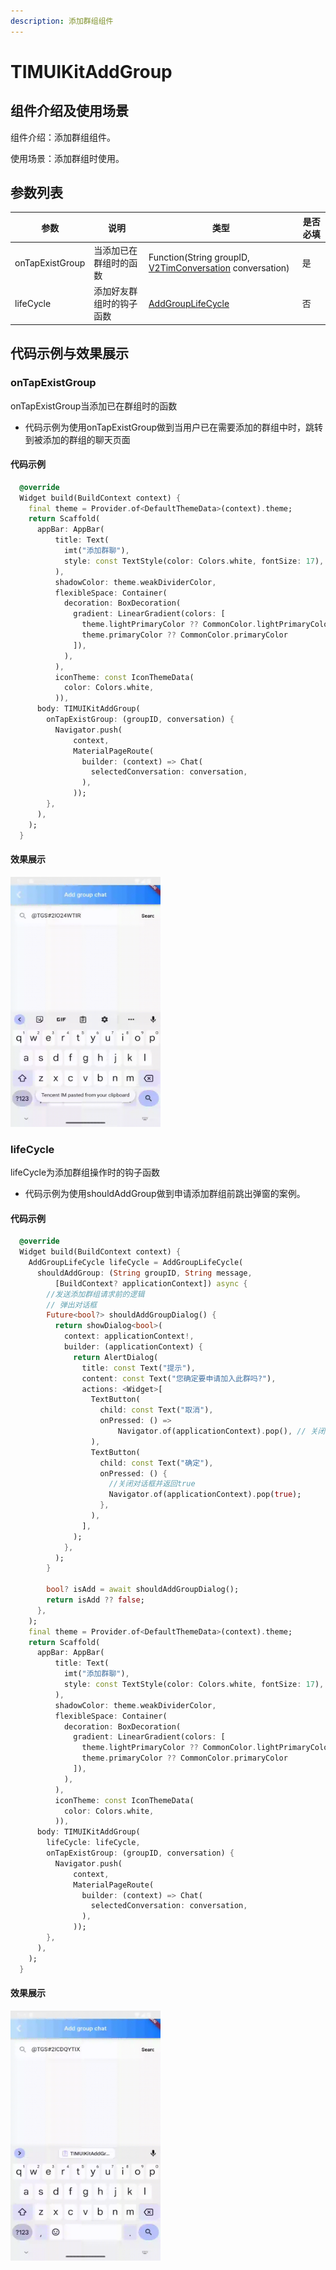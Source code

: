 ```yaml
---
description: 添加群组组件
---
```


# TIMUIKitAddGroup

## 组件介绍及使用场景 <a href="#he-shi-shi-yong" id="he-shi-shi-yong"></a>

组件介绍：添加群组组件。

使用场景：添加群组时使用。

## 参数列表

| 参数              | 说明           | 类型                                                                                                               | 是否必填 |
| --------------- | ------------ | ---------------------------------------------------------------------------------------------------------------- | ---- |
| onTapExistGroup | 当添加已在群组时的函数  | Function(String groupID, [V2TimConversation](../../api/keyClass/message/v2timconversation.md) conversation) | 是    |
| lifeCycle       | 添加好友群组时的钩子函数 | [AddGroupLifeCycle](AddGroupLifeCycle.md)                                                                        | 否    |

## 代码示例与效果展示

### onTapExistGroup

onTapExistGroup当添加已在群组时的函数

* 代码示例为使用onTapExistGroup做到当用户已在需要添加的群组中时，跳转到被添加的群组的聊天页面

#### 代码示例

```dart
  @override
  Widget build(BuildContext context) {
    final theme = Provider.of<DefaultThemeData>(context).theme;
    return Scaffold(
      appBar: AppBar(
          title: Text(
            imt("添加群聊"),
            style: const TextStyle(color: Colors.white, fontSize: 17),
          ),
          shadowColor: theme.weakDividerColor,
          flexibleSpace: Container(
            decoration: BoxDecoration(
              gradient: LinearGradient(colors: [
                theme.lightPrimaryColor ?? CommonColor.lightPrimaryColor,
                theme.primaryColor ?? CommonColor.primaryColor
              ]),
            ),
          ),
          iconTheme: const IconThemeData(
            color: Colors.white,
          )),
      body: TIMUIKitAddGroup(
        onTapExistGroup: (groupID, conversation) {
          Navigator.push(
              context,
              MaterialPageRoute(
                builder: (context) => Chat(
                  selectedConversation: conversation,
                ),
              ));
        },
      ),
    );
  }
```

#### 效果展示

![](../../.gitbook/assets/TIMUIKitAddGroup-onTapExistGroup.gif)

### lifeCycle

lifeCycle为添加群组操作时的钩子函数

* 代码示例为使用shouldAddGroup做到申请添加群组前跳出弹窗的案例。

#### 代码示例

```dart
  @override
  Widget build(BuildContext context) {
    AddGroupLifeCycle lifeCycle = AddGroupLifeCycle(
      shouldAddGroup: (String groupID, String message,
          [BuildContext? applicationContext]) async {
        //发送添加群组请求前的逻辑
        // 弹出对话框
        Future<bool?> shouldAddGroupDialog() {
          return showDialog<bool>(
            context: applicationContext!,
            builder: (applicationContext) {
              return AlertDialog(
                title: const Text("提示"),
                content: const Text("您确定要申请加入此群吗?"),
                actions: <Widget>[
                  TextButton(
                    child: const Text("取消"),
                    onPressed: () =>
                        Navigator.of(applicationContext).pop(), // 关闭对话框
                  ),
                  TextButton(
                    child: const Text("确定"),
                    onPressed: () {
                      //关闭对话框并返回true
                      Navigator.of(applicationContext).pop(true);
                    },
                  ),
                ],
              );
            },
          );
        }

        bool? isAdd = await shouldAddGroupDialog();
        return isAdd ?? false;
      },
    );
    final theme = Provider.of<DefaultThemeData>(context).theme;
    return Scaffold(
      appBar: AppBar(
          title: Text(
            imt("添加群聊"),
            style: const TextStyle(color: Colors.white, fontSize: 17),
          ),
          shadowColor: theme.weakDividerColor,
          flexibleSpace: Container(
            decoration: BoxDecoration(
              gradient: LinearGradient(colors: [
                theme.lightPrimaryColor ?? CommonColor.lightPrimaryColor,
                theme.primaryColor ?? CommonColor.primaryColor
              ]),
            ),
          ),
          iconTheme: const IconThemeData(
            color: Colors.white,
          )),
      body: TIMUIKitAddGroup(
        lifeCycle: lifeCycle,
        onTapExistGroup: (groupID, conversation) {
          Navigator.push(
              context,
              MaterialPageRoute(
                builder: (context) => Chat(
                  selectedConversation: conversation,
                ),
              ));
        },
      ),
    );
  }
```

#### 效果展示

![](../../.gitbook/assets/TIMUIKitAddGroup-lifeCircle.gif)

<style>
img{ width:240px; height:400px; }
</style>
